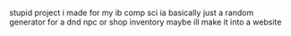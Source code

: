 stupid project i made for my ib comp sci ia
basically just a random generator for a dnd npc or shop inventory
maybe ill make it into a website
